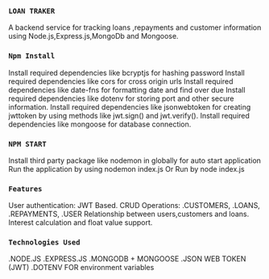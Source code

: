 ### `LOAN TRAKER`
A backend service for tracking loans ,repayments and customer information using Node.js,Express.js,MongoDb and Mongoose. 

### `Npm Install`
Install required dependencies like bcryptjs for hashing password
Install required dependencies like cors for cross origin urls 
Install required dependencies like date-fns for formatting date and find over due 
Install required dependencies like dotenv for storing port and other secure information.
Install required dependencies like jsonwebtoken for creating jwttoken by using methods like jwt.sign() and jwt.verify().
Install required dependencies like mongoose for database connection.

### `NPM START` 
Install third party package like nodemon in globally for auto start application
Run the application by using nodemon index.js
Or Run by node index.js

### `Features`
User authentication: JWT Based.
CRUD Operations:
  .CUSTOMERS,
  .LOANS,
  .REPAYMENTS,
  .USER
Relationship between users,customers and loans.
Interest calculation and float value support.

### `Technologies Used`
  .NODE.JS
  .EXPRESS.JS
  .MONGODB + MONGOOSE
  .JSON WEB TOKEN (JWT) 
  .DOTENV FOR environment variables 
